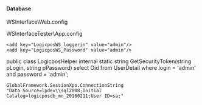 ﻿#### Database

WSInterface\Web.config

  <connectionStrings>
    <add name="WSInterface" connectionString="XpoProvider=MSSqlServer;Data Source=lpdev\sql2008;Initial Catalog=logicposdb_mn_20160211;User ID=sa;Password=admin#"/>
  </connectionStrings>

WSInterfaceTester\App.config

	<add key="LogicposWS_loggerin" value="admin"/>
	<add key="LogicposWS_Password" value="admin"/>

public class LogicposHelper
	internal static string GetSecurityToken(string pLogin, string pPassword)
	select Oid from UserDetail where login = 'admin' and password = 'admin';
	
	GlobalFramework.SessionXpo.ConnectionString
	"Data Source=lpdev\\sql2008;Initial Catalog=logicposdb_mn_20160211;User ID=sa;"
